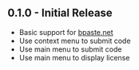 ## 0.1.0 - Initial Release
* Basic support for [bpaste.net](http://bapste.net)
* Use context menu to submit code
* Use main menu to submit code
* Use main menu to display license
